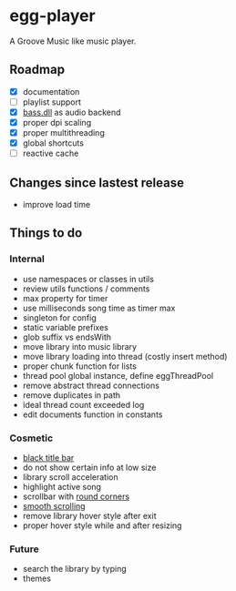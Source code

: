 # egg-player
A Groove Music like music player.

## Roadmap
- [x] documentation
- [ ] playlist support
- [x] [bass.dll](http://www.un4seen.com/) as audio backend
- [x] proper dpi scaling
- [x] proper multithreading
- [x] global shortcuts
- [ ] reactive cache

## Changes since lastest release
- improve load time

## Things to do

### Internal
- use namespaces or classes in utils
- review utils functions / comments
- max property for timer
- use milliseconds song time as timer max
- singleton for config
- static variable prefixes
- glob suffix vs endsWith
- move library into music library
- move library loading into thread (costly insert method)
- proper chunk function for lists
- thread pool global instance, define eggThreadPool
- remove abstract thread connections
- remove duplicates in path
- ideal thread count exceeded log
- edit documents function in constants

### Cosmetic
- [black title bar](https://msdn.microsoft.com/en-us/library/windows/desktop/ms724940%28v=vs.85%29.aspx)
- do not show certain info at low size
- library scroll acceleration
- highlight active song
- scrollbar with [round corners](https://stackoverflow.com/questions/12438095/qt-vertical-scroll-bar-stylesheets)
- [smooth scrolling](https://github.com/zhou13/qsmoothscrollarea)
- remove library hover style after exit
- proper hover style while and after resizing

### Future
- search the library by typing
- themes